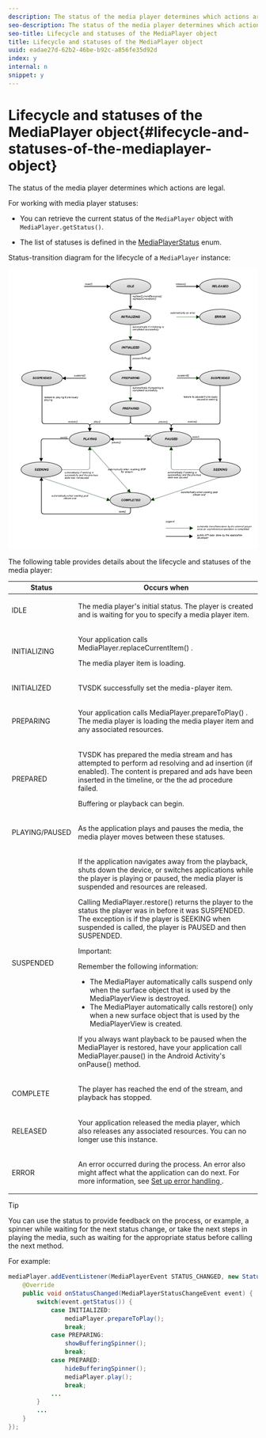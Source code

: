 ```yaml
---
description: The status of the media player determines which actions are legal.
seo-description: The status of the media player determines which actions are legal.
seo-title: Lifecycle and statuses of the MediaPlayer object
title: Lifecycle and statuses of the MediaPlayer object
uuid: eadae27d-62b2-46be-b92c-a856fe35d92d
index: y
internal: n
snippet: y
---
```


# Lifecycle and statuses of the MediaPlayer object{#lifecycle-and-statuses-of-the-mediaplayer-object}

The status of the media player determines which actions are legal.

For working with media player statuses:

* You can retrieve the current status of the `MediaPlayer` object with `MediaPlayer.getStatus()`. 

* The list of statuses is defined in the [MediaPlayerStatus](http://help.adobe.com/en_US/primetime/api/psdk/javadoc_2.5/com/adobe/mediacore/MediaPlayerStatus.html) enum.

Status-transition diagram for the lifecycle of a `MediaPlayer` instance: 
<a id="fig_A6425F24C7734DC681D992859D2A6743"></a>

![](assets/media_player_statuses.png)

The following table provides details about the lifecycle and statuses of the media player:  

<table id="table_82757A0043EB4AACA474E6B30326A6B7"> 
 <thead> 
  <tr> 
   <th colname="col1" class="entry"> Status </th> 
   <th colname="col2" class="entry"> Occurs when </th> 
  </tr> 
 </thead>
 <tbody> 
  <tr> 
   <td colname="col1"> IDLE </td> 
   <td colname="col2"> <p>The media player's initial status. The player is created and is waiting for you to specify a media player item. </p> </td> 
  </tr> 
  <tr> 
   <td colname="col1"> INITIALIZING </td> 
   <td colname="col2"> <p>Your application calls <span class="codeph"> MediaPlayer.replaceCurrentItem() </span>. </p> <p>The media player item is loading. </p> </td> 
  </tr> 
  <tr> 
   <td colname="col1"> INITIALIZED </td> 
   <td colname="col2"> <p>TVSDK successfully set the media-player item. </p> </td> 
  </tr> 
  <tr> 
   <td colname="col1"> PREPARING </td> 
   <td colname="col2"> <p>Your application calls <span class="codeph"> MediaPlayer.prepareToPlay() </span>. The media player is loading the media player item and any associated resources. </p> </td> 
  </tr> 
  <tr> 
   <td colname="col1"> PREPARED </td> 
   <td colname="col2"> <p>TVSDK has prepared the media stream and has attempted to perform ad resolving and ad insertion (if enabled). The content is prepared and ads have been inserted in the timeline, or the the ad procedure failed. </p> <p>Buffering or playback can begin. </p> </td> 
  </tr> 
  <tr> 
   <td colname="col1"> PLAYING/PAUSED </td> 
   <td colname="col2"> <p>As the application plays and pauses the media, the media player moves between these statuses. </p> </td> 
  </tr> 
  <tr> 
   <td colname="col1"> SUSPENDED </td> 
   <td colname="col2"> <p>If the application navigates away from the playback, shuts down the device, or switches applications while the player is playing or paused, the media player is suspended and resources are released. </p> <p>Calling <span class="codeph"> MediaPlayer.restore() </span> returns the player to the status the player was in before it was SUSPENDED. The exception is if the player is SEEKING when suspended is called, the player is PAUSED and then SUSPENDED. </p> <p>Important:  <p>Remember the following information: 
      <ul id="ul_1B21668994D1474AAA0BE839E0D69B00"> 
       <li id="li_08459A3AB03C45588D73FA162C27A56C">The <span class="codeph"> MediaPlayer </span> automatically calls <span class="codeph"> suspend </span> only when the surface object that is used by the <span class="codeph"> MediaPlayerView </span> is destroyed. </li> 
       <li id="li_B9926AA2E7B9441490F37D24AE2678A1">The <span class="codeph"> MediaPlayer </span> automatically calls <span class="codeph"> restore() </span> only when a new surface object that is used by the <span class="codeph"> MediaPlayerView </span> is created. </li> 
      </ul> </p> </p> <p>If you always want playback to be paused when the MediaPlayer is restored, have your application call <span class="codeph"> MediaPlayer.pause() </span> in the Android Activity's <span class="codeph"> onPause() </span> method. </p> </td> 
  </tr> 
  <tr> 
   <td colname="col1"> COMPLETE </td> 
   <td colname="col2"> <p>The player has reached the end of the stream, and playback has stopped. </p> </td> 
  </tr> 
  <tr> 
   <td colname="col1"> RELEASED </td> 
   <td colname="col2"> <p>Your application released the media player, which also releases any associated resources. You can no longer use this instance. </p> </td> 
  </tr> 
  <tr> 
   <td colname="col1"> ERROR </td> 
   <td colname="col2"> <p>An error occurred during the process. An error also might affect what the application can do next. For more information, see <a href="android_2.5_error-handling-set-up.md#set-up-error-handling" format="dita" scope="local"> Set up error handling </a>. </p> </td> 
  </tr> 
 </tbody> 
</table>

>[!TIP]
>
>You can use the status to provide feedback on the process, or example, a spinner while waiting for the next status change, or take the next steps in playing the media, such as waiting for the appropriate status before calling the next method.

For example: 

```java
mediaPlayer.addEventListener(MediaPlayerEvent STATUS_CHANGED, new StatusChangeEventListener() { 
    @Override  
    public void onStatusChanged(MediaPlayerStatusChangeEvent event) { 
        switch(event.getStatus()) { 
            case INITIALIZED: 
                mediaPlayer.prepareToPlay(); 
                break; 
            case PREPARING: 
                showBufferingSpinner(); 
                break; 
            case PREPARED: 
                hideBufferingSpinner(); 
                mediaPlayer.play(); 
                break; 
            ...                
        } 
        ... 
    } 
}); 

```

